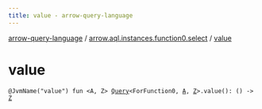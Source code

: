 ```yaml
---
title: value - arrow-query-language
---
```


[arrow-query-language](../index.html) / [arrow.aql.instances.function0.select](index.html) / [value](./value.html)

# value

`@JvmName("value") fun <A, Z> `[`Query`](../arrow.aql/-query/index.html)`<ForFunction0, `[`A`](value.html#A)`, `[`Z`](value.html#Z)`>.value(): () -> `[`Z`](value.html#Z)